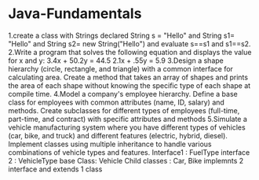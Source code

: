 # Java-Fundamentals
1.create a class with Strings declared String s = "Hello" and String s1= "Hello" and String s2= new String("Hello") and evaluate s==s1 and s1==s2.
2.Write a program that solves the following equation and displays the value for x and y:
					3.4x + 50.2y = 44.5
					2.1x + .55y = 5.9
3.Design a shape hierarchy (circle, rectangle, and triangle) with a common interface for calculating area. Create a method that takes an array of shapes and prints the area of each shape without knowing the specific type of each shape at compile time.
4.Model a company's employee hierarchy. Define a base class for employees with common attributes (name, ID, salary) and methods. Create subclasses for different types of employees (full-time, part-time, and contract) with specific attributes and methods
5.Simulate a vehicle manufacturing system where you have different types of vehicles (car, bike, and truck) and different features (electric, hybrid, diesel). Implement classes using multiple inheritance to handle various combinations of vehicle types and features.
Interface1 : FuelType
interface 2 : VehicleType
base Class: Vehicle
Child classes : Car, Bike implemnts 2 interface and extends 1 class
